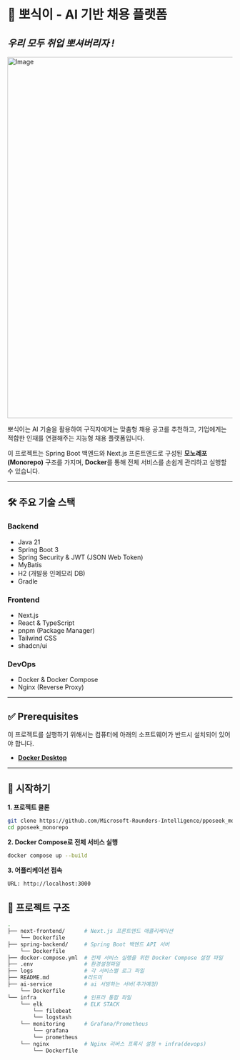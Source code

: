 # 🤖 뽀식이 - AI 기반 채용 플랫폼

## *우리 모두 취업 뽀셔버리자 !*
<img width="1435" height="809" alt="Image" src="https://github.com/user-attachments/assets/c18f78c6-be77-499e-89ef-259fad7b4da3" />

뽀식이는 AI 기술을 활용하여 구직자에게는 맞춤형 채용 공고를 추천하고, 기업에게는 적합한 인재를 연결해주는 지능형 채용 플랫폼입니다.

이 프로젝트는 Spring Boot 백엔드와 Next.js 프론트엔드로 구성된 **모노레포(Monorepo)** 구조를 가지며, **Docker**를 통해 전체 서비스를 손쉽게 관리하고 실행할 수 있습니다.

---

## 🛠️ 주요 기술 스택

### **Backend**
* Java 21
* Spring Boot 3
* Spring Security & JWT (JSON Web Token)
* MyBatis
* H2 (개발용 인메모리 DB)
* Gradle

### **Frontend**
* Next.js
* React & TypeScript
* pnpm (Package Manager)
* Tailwind CSS
* shadcn/ui

### **DevOps**
* Docker & Docker Compose
* Nginx (Reverse Proxy)

---

## ✅ Prerequisites

이 프로젝트를 실행하기 위해서는 컴퓨터에 아래의 소프트웨어가 반드시 설치되어 있어야 합니다.

* [**Docker Desktop**](https://www.docker.com/products/docker-desktop/)

---

## 🚀 시작하기

**1. 프로젝트 클론**
```bash
git clone https://github.com/Microsoft-Rounders-Intelligence/pposeek_monorepo.git
cd pposeek_monorepo
```
**2. Docker Compose로 전체 서비스 실행**
```bash
docker compose up --build
```

**3. 어플리케이션 접속** 
```bash
URL: http://localhost:3000
```

## 📂 프로젝트 구조
```bash
.
├── next-frontend/      # Next.js 프론트엔드 애플리케이션
    └── Dockerfile
├── spring-backend/     # Spring Boot 백엔드 API 서버
    └── Dockerfile
├── docker-compose.yml  # 전체 서비스 실행을 위한 Docker Compose 설정 파일
├── .env                # 환경설정파일 
├── logs                # 각 서비스별 로그 파일
├── README.md           #리드미 
├── ai-service          # ai 서빙하는 서버(추가예정)
    └── Dockerfile
└── infra               # 인프라 통합 파일
    └── elk             # ELK STACK 
        └── filebeat 
        └── logstash 
    └── monitoring      # Grafana/Prometheus
        └── grafana
        └── prometheus
    └── nginx           # Nginx 리버스 프록시 설정 + infra(devops)
        └── Dockerfile 


```